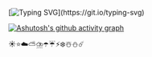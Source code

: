 [![Typing SVG](https://readme-typing-svg.herokuapp.com/?lines=👋+Hi,+I’m+here.;)](https://git.io/typing-svg)

[![Ashutosh's github activity graph](https://activity-graph.herokuapp.com/graph?username=HUANGDAXING3&theme=rogue)](https://github.com/ashutosh00710/github-readme-activity-graph)
<!--
**huangdaxing3/huangdaxing3** is a ✨ _special_ ✨ repository because its `README.md` (this file) appears on your GitHub profile.

Here are some ideas to get you started:

- 🔭 I’m currently working on ...
- 🌱 I’m currently learning ...
- 👯 I’m looking to collaborate on ...
- 🤔 I’m looking for help with ...
- 💬 Ask me about ...
- 📫 How to reach me: ...
- 😄 Pronouns: ...
- ⚡ Fun fact: ...
-->
☀️⭐☁️⛅⛈️☂️☔⚡❄️☃️⛄☄️
